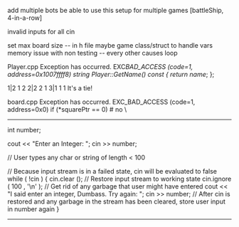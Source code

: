 add multiple bots
be able to use this setup for multiple games [battleShip, 4-in-a-row]

invalid inputs for all cin

set max board size -- in h file
maybe game class/struct to handle vars
memory issue with non testing -- every other causes loop

Player.cpp
Exception has occurred.
EXC*BAD_ACCESS (code=1, address=0x1007ffff8)
string Player::GetName() const { return name*; };

1|2 1 2
2|2 2 1
3|1 1 1
It's a tie!

board.cpp
Exception has occurred.
EXC_BAD_ACCESS (code=1, address=0x0)
if (\*squarePtr == 0) # no \

---

int number;

cout << "Enter an Integer: ";
cin >> number;

// User types any char or string of length < 100

// Because input stream is in a failed state, cin will be evaluated to false
while ( !cin )
{
cin.clear (); // Restore input stream to working state
cin.ignore ( 100 , '\n' ); // Get rid of any garbage that user might have entered
cout << "I said enter an integer, Dumbass. Try again: ";
cin >> number; // After cin is restored and any garbage in the stream has been cleared, store user input in number again
}

---
